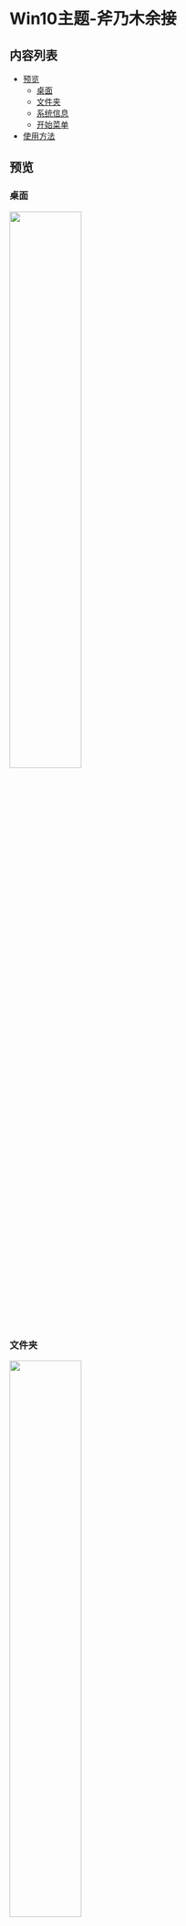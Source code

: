 # Win10主题-斧乃木余接

## 内容列表
* [预览](#预览)
	* [桌面](#桌面)
	* [文件夹](#文件夹)
	* [系统信息](#系统信息)
	* [开始菜单](#开始菜单)
* [使用方法](#使用方法)

## 预览

### 桌面

<div align="left">
	<img src="https://github.com/xjhqre/windows10_theme/blob/main/pictures/1.png" width="50%">
</div>

### 文件夹

<div align="left">
	<img src="https://github.com/xjhqre/windows10_theme/blob/main/pictures/2.png" width="50%">
</div>

### 系统信息

<div align="left">
	<img src="https://github.com/xjhqre/windows10_theme/blob/main/pictures/3.png" width="50%">
</div>

### 开始菜单

<div align="left">
	<img src="https://github.com/xjhqre/windows10_theme/blob/main/pictures/4.png" width="50%">
</div>



## 使用方法

将压缩包中的文件解压到 C:\Windows\Resources 目录下，然后在桌面右键 -> 个性化 -> 主题点击使用即可

开始菜单使用startlsback修改

具体的win10主题破解请参考[致美化](https://zhutix.com/)网站

